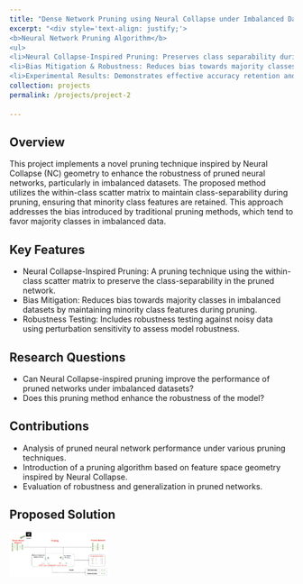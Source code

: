 ```yaml
---
title: "Dense Network Pruning using Neural Collapse under Imbalanced Dataset"
excerpt: "<div style='text-align: justify;'> 
<b>Neural Network Pruning Algorithm</b>
<ul>
<li>Neural Collapse-Inspired Pruning: Preserves class separability during pruning, particularly for minority classes in imbalanced datasets.</li>
<li>Bias Mitigation & Robustness: Reduces bias towards majority classes and tests model robustness under noisy conditions.</li>
<li>Experimental Results: Demonstrates effective accuracy retention and fairness, especially for minority classes in imbalanced data.</li>"
collection: projects
permalink: /projects/project-2

---
```

<h2>Overview</h2>
    <p>This project implements a novel pruning technique inspired by Neural Collapse (NC) geometry to enhance the robustness of pruned neural networks, particularly in imbalanced datasets. The proposed method utilizes the within-class scatter matrix to maintain class-separability during pruning, ensuring that minority class features are retained. This approach addresses the bias introduced by traditional pruning methods, which tend to favor majority classes in imbalanced data.</p>

<h2>Key Features</h2>
<ul>
    <li>Neural Collapse-Inspired Pruning: A pruning technique using the within-class scatter matrix to preserve the class-separability in the pruned network.</li>
    <li>Bias Mitigation: Reduces bias towards majority classes in imbalanced datasets by maintaining minority class features during pruning.</li>
    <li>Robustness Testing: Includes robustness testing against noisy data using perturbation sensitivity to assess model robustness.
</li>
</ul>

<h2>Research Questions</h2>
    <ul>
        <li>Can Neural Collapse-inspired pruning improve the performance of pruned networks under imbalanced datasets?</li>
        <li>Does this pruning method enhance the robustness of the model?</li>
    </ul>

<h2>Contributions</h2>
<ul>
    <li>Analysis of pruned neural network performance under various pruning techniques.</li>
    <li>Introduction of a pruning algorithm based on feature space geometry inspired by Neural Collapse.</li>
    <li>Evaluation of robustness and generalization in pruned networks.</li>
</ul>

<h2>Proposed Solution</h2>
<img src="/images/debiased_pruning/diagram.png" width="35%" alt="Result" />



